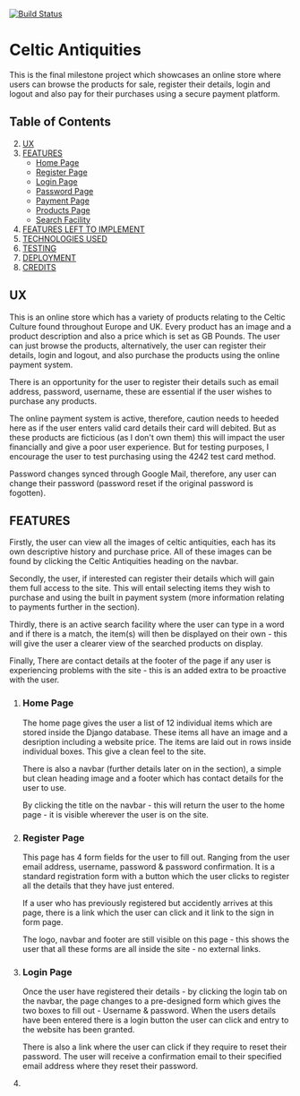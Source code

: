 [![Build Status](https://travis-ci.org/amzn1963/celtic_antiquities.svg?branch=master)](https://travis-ci.org/amzn1963/celtic_antiquities)
<h1>
<a id="user-content-celtic-antiquities" class="anchor" aria-hidden="true" href="#celtic-antiquities"></a>
Celtic Antiquities</h1>

<p>This is the final milestone project which showcases an online store where users can browse the products for sale, register their details, login and logout and also pay for their purchases using a secure payment platform.</p>

<h2>
<a id="user-content-table-of-contents" class="anchor" aria-hidden="true" href="#table-of-contents"></a>
Table of Contents</h2>
<ol start="2">
    <li>
    <a href="#ux">UX</a>
    </li>
    <li>
    <a href="#features">FEATURES</a>
        <ul>
    <li>
    <a href="#home-page">Home Page</a>
    </li>
    <li>
    <a href="#register-page">Register Page</a>
    </li>
    <li>
    <a href="#login-page">Login Page</a>
    </li>
    <li>
    <a href="#password-page">Password Page</a>
    </li>
    <li>
    <a href="#payment-page">Payment Page</a>
    </li>
    <li>
    <a href="#products-page">Products Page</a>
    </li>
    <li>
    <a href="#search-facility">Search Facility</a>
    </li>
        </ul>
    <li>
    <a href="#features-left-to-implement">FEATURES LEFT TO IMPLEMENT</a>
    </li>
    <li>
    <a href="#technologies-used">TECHNOLOGIES USED</a>
    </li>
    <li>
    <a href="#testing">TESTING</a>
    </li>
    <li>
    <a href="#deployment">DEPLOYMENT</a>
    </li>
    <li>
    <a href="#credits">CREDITS</a>
    </li>
</ol>
<h2>
    <a id="user-content-ux" class="anchor" aria-hidden="true" href="#ux"></a>
UX</h2>

<p>This is an online store which has a variety of products relating to the Celtic Culture found throughout Europe and UK. Every product has an image and a product description and also a price which is set as GB Pounds. The user can just browse the products, alternatively, the user can register their details, login and logout, and also purchase the products using the online payment system.</p>

<p>There is an opportunity for the user to register their details such as email address, password, username, these are essential if the user wishes to purchase any products.</p>

<p>The online payment system is active, therefore, caution needs to heeded here as if the user enters valid card details their card will debited. But as these products are ficticious (as I don't own them) this will impact the user financially and give a poor user experience. But for testing purposes, I encourage the user to test purchasing using the 4242 test card method.</p>

<p>Password changes synced through Google Mail, therefore, any user can change their password (password reset if the original password is fogotten).</p>

<h2>
    <a id="user-content-features" class="anchor" aria-hidden="true" href="#features"></a>
FEATURES
</h2>

<p>Firstly, the user can view all the images of celtic antiquities, each has its own descriptive history and purchase price.  All of these images can be found by clicking the Celtic Antiquities heading on the navbar.</p>

<p>Secondly, the user, if interested can register their details which will gain them full access to the site.  This will entail selecting items they wish to purchase and using the built in payment system (more information relating to payments further in the section).</p>

<p>Thirdly, there is an active search facility where the user can type in a word and if there is a match, the item(s) will then be displayed on their own - this will give the user a clearer view of the searched products on display.</p>

<p>Finally, There are contact details at the footer of the page if any user is experiencing problems with the site - this is an added extra to be proactive with the user.</p>

<ol>
    <li>
<h3>
    <a id="user-content-home-page" class="anchor" aria-hidden-"true" href="#home-page"></a>
Home Page
</h3>

<p>The home page gives the user a list of 12 individual items which are stored inside the Django database.  These items all have an image and a desription including a website price.  The items are laid out in rows inside individual boxes.  This give a clean feel to the site.</p>
<p>There is also a navbar (further details later on in the section), a simple but clean heading image and a footer which has contact details for the user to use.</p>
<p>By clicking the title on the navbar - this will return the user to the home page - it is visible wherever the user is on the site.</p>
    </li>
    <li>
<h3>
    <a id="user-content-register-page" class="anchor" aria-hidden="true" href="#register-page"></a>
Register Page
</h3>

<p>This page has 4 form fields for the user to fill out.  Ranging from the user email address, username, password & password confirmation.  It is a standard registration form with a button which the user clicks to register all the details that they have just entered.</P>

<p>If a user who has previously registered but accidently arrives at this page, there is a link which the user can click and it link to the sign in form page.</p>

<p>The logo, navbar and footer are still visible on this page - this shows the user that all these forms are all inside the site - no external links.</p>
    </li>
    <li>
<h3>
    <a id="user-content-login-page" class="anchor" aria-hidden="true" href="#login-page"></a>
Login Page
</h3>

<p>Once the user have registered their details - by clicking the login tab on the navbar, the page changes to a pre-designed form which gives the two boxes to fill out - Username & password. When the users details have been entered there is a login button the user can click and entry to the website has been granted.</p>
<p>There is also a link where the user can click if they require to reset their password.  The user will receive a confirmation email to their specified email address where they reset their password.</p>
    </li>
    <li>


